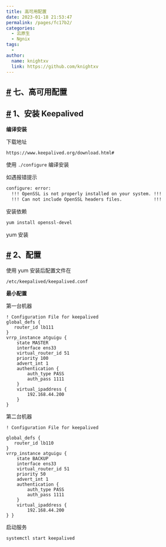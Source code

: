 ```yaml
---
title: 高可用配置
date: 2023-01-18 21:53:47
permalink: /pages/fc17b2/
categories:
  - 云原生
  - Ngnix
tags:
  - 
author: 
  name: knightxv
  link: https://github.com/knightxv
---
```

## [#](#七、高可用配置) 七、高可用配置

## [#](#_1、安装keepalived) 1、安装 Keepalived

**编译安装**

下载地址

```sh
https://www.keepalived.org/download.html#
```

使用 `./configure` 编译安装

如遇报错提示

```sh
configure: error:
  !!! OpenSSL is not properly installed on your system. !!!
  !!! Can not include OpenSSL headers files.            !!!
```

安装依赖

```sh
yum install openssl-devel
```

yum 安装

## [#](#_2、配置) 2、配置

使用 yum 安装后配置文件在

`/etc/keepalived/keepalived.conf`

**最小配置**

第一台机器

```nginx
! Configuration File for keepalived
global_defs {
   router_id lb111
}
vrrp_instance atguigu {
    state MASTER
    interface ens33
    virtual_router_id 51
    priority 100
    advert_int 1
    authentication {
        auth_type PASS
        auth_pass 1111
    }
    virtual_ipaddress {
        192.168.44.200
	}
}
```

第二台机器

```nginx
! Configuration File for keepalived

global_defs {
   router_id lb110
}
vrrp_instance atguigu {
    state BACKUP
    interface ens33
    virtual_router_id 51
    priority 50
    advert_int 1
    authentication {
        auth_type PASS
        auth_pass 1111
    }
    virtual_ipaddress {
        192.168.44.200
} }
```

启动服务

```sh
systemctl start keepalived
```

